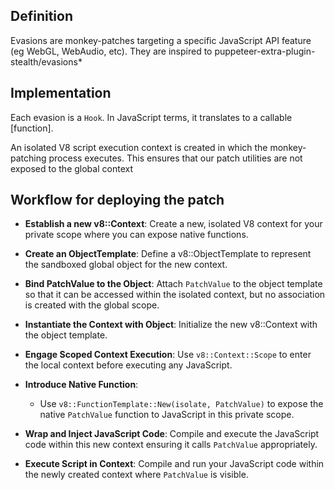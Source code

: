 ## Definition 

Evasions are monkey-patches targeting a specific JavaScript API feature (eg WebGL, WebAudio, etc). They are inspired to puppeteer-extra-plugin-stealth/evasions*



## Implementation

Each evasion is a `Hook`. In JavaScript terms, it translates to a callable [function].

An isolated V8 script execution context is created in which the monkey-patching process executes. This ensures that our patch utilities are not exposed to the global context


## Workflow for deploying the patch


- **Establish a new v8::Context**: Create a new, isolated V8 context for your private scope where you can expose native functions.
  
- **Create an ObjectTemplate**: Define a v8::ObjectTemplate to represent the sandboxed global object for the new context.

- **Bind PatchValue to the Object**: Attach `PatchValue` to the object template so that it can be accessed within the isolated context, but no association is created with the global scope.

- **Instantiate the Context with Object**: Initialize the new v8::Context with the object template.

- **Engage Scoped Context Execution**: Use `v8::Context::Scope` to enter the local context before executing any JavaScript.

- **Introduce Native Function**:
  - Use `v8::FunctionTemplate::New(isolate, PatchValue)` to expose the native `PatchValue` function to JavaScript in this private scope.
  
- **Wrap and Inject JavaScript Code**: Compile and execute the JavaScript code within this new context ensuring it calls `PatchValue` appropriately.

- **Execute Script in Context**: Compile and run your JavaScript code within the newly created context where `PatchValue` is visible.



